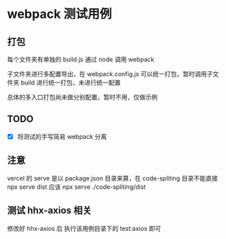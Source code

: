 # webpack 测试用例

## 打包

每个文件夹有单独的 build.js 通过 node 调用 webpack

子文件夹进行多配置导出，在 webpack.config.js 可以统一打包，暂时调用子文件夹 build 进行统一打包，未进行统一配置

总体的多入口打包尚未做分别配置，暂时不用，仅做示例

## TODO

- [x] 将测试的手写简易 webpack 分离

## 注意

vercel 的 serve 是以 package.json 目录来算，在 code-spliting 目录不能直接 npx serve dist 应该 npx serve ./code-spliting/dist

## 测试 hhx-axios 相关

修改好 hhx-axios 后 执行该用例目录下的 test:axios 即可
